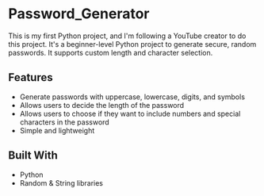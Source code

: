 # Password_Generator
This is my first Python project, and I'm following a YouTube creator to do this project. 
It's a beginner-level Python project to generate secure, random passwords. It supports custom length and character selection.

## Features
- Generate passwords with uppercase, lowercase, digits, and symbols
- Allows users to decide the length of the password
- Allows users to choose if they want to include numbers and special characters in the password
- Simple and lightweight

## Built With
- Python
- Random & String libraries
